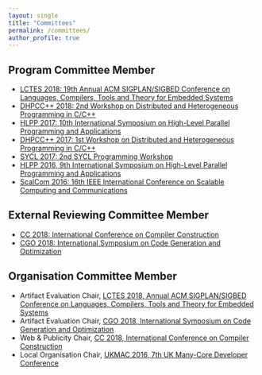 ```yaml
---
layout: single
title: "Committees"
permalink: /committees/
author_profile: true
---
```


Program Committee Member
-----

- [LCTES 2018: 19th Annual ACM SIGPLAN/SIGBED Conference on Languages, Compilers, Tools and Theory for Embedded Systems](https://conf.researchr.org/home/LCTES-2018)
- [DHPCC++ 2018: 2nd Workshop on Distributed and Heterogeneous Programming in C/C++](http://sycl.tech/distributed-heterogeneous-programming-in-c-cpp-dhpccpp18.html)
- [HLPP 2017: 10th International Symposium on High-Level Parallel Programming and Applications](https://hlpp2017.infor.uva.es)
- [DHPCC++ 2017: 1st Workshop on Distributed and Heterogeneous Programming in C/C++](http://sycl.tech/distributed-heterogeneous-programming-in-c-cpp-dhpccpp17.html)
- [SYCL 2017: 2nd SYCL Programming Workshop](https://ppopp17.sigplan.org/track/SYCL-2017-papers)
- [HLPP 2016, 9th International Symposium on High-Level Parallel Programming and Applications](http://hlpp2016.uni-muenster.de/)
- [ScalCom 2016: 16th IEEE International Conference on Scalable Computing and Communications](http://scalcom2016.sciencesconf.org/)

External Reviewing Committee Member
-----
 - [CC 2018: International Conference on Compiler Construction](https://cc-conference.github.io/18/)
 - [CGO 2018: International Symposium on Code Generation and Optimization](http://cgo.org/cgo2018/)

Organisation Committee Member
-----

- Artifact Evaluation Chair, [LCTES 2018, Annual ACM SIGPLAN/SIGBED Conference on Languages, Compilers, Tools and Theory for Embedded Systems](https://conf.researchr.org/home/LCTES-2018)
- Artifact Evaluation Chair, [CGO 2018, International Symposium on Code Generation and Optimization](http://cgo.org/cgo2018/)
- Web & Publicity Chair, [CC 2018, International Conference on Compiler Construction](https://cc-conference.github.io/18/)
- Local Organisation Chair, [UKMAC 2016, 7th UK Many-Core Developer Conference](http://conferences.inf.ed.ac.uk/UKMAC2016/)
